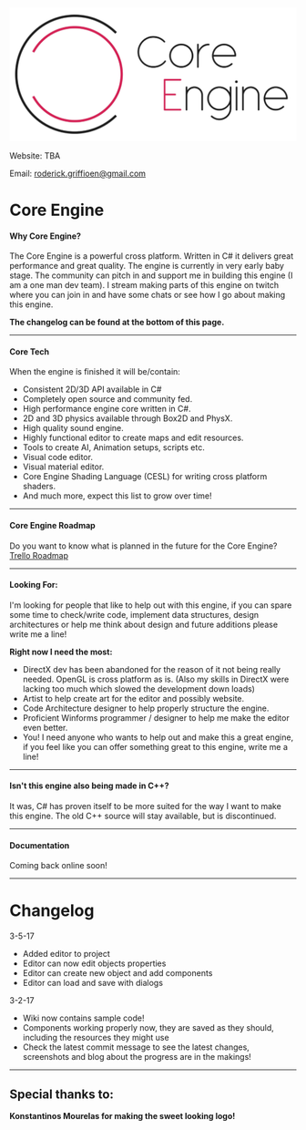 ![Core Logo](Images/CoreLogoSide_HD_Dark_Resized.png)

Website: TBA

Email: roderick.griffioen@gmail.com

# Core Engine
#### Why Core Engine?

The Core Engine is a powerful cross platform. Written in C# it delivers great performance and great quality.
The engine is currently in very early baby stage. The community can pitch in and support me in building this engine (I am a one man dev team).
I stream making parts of this engine on twitch where you can join in and have some chats or see how I go about making this engine.

<b>The changelog can be found at the bottom of this page.</b>

---

#### Core Tech
When the engine is finished it will be/contain:

- Consistent 2D/3D API available in C#
- Completely open source and community fed.
- High performance engine core written in C#.
- 2D and 3D physics available through Box2D and PhysX.
- High quality sound engine.
- Highly functional editor to create maps and edit resources.
- Tools to create AI, Animation setups, scripts etc.
- Visual code editor.
- Visual material editor.
- Core Engine Shading Language (CESL) for writing cross platform shaders.
- And much more, expect this list to grow over time!

---

#### Core Engine Roadmap
Do you want to know what is planned in the future for the Core Engine?
[Trello Roadmap](https://trello.com/b/OCBe57G3/core-engine-roadmap)

---

#### Looking For:
I'm looking for people that like to help out with this engine, if you can spare some time to check/write code, implement data structures, design architectures or help me think about design and future additions please write me a line!

<b>Right now I need the most:</b>
- DirectX dev has been abandoned for the reason of it not being really needed. OpenGL is cross platform as is. (Also my skills in DirectX were lacking too much which slowed the development down loads)
- Artist to help create art for the editor and possibly website.
- Code Architecture designer to help properly structure the engine.
- Proficient Winforms programmer / designer to help me make the editor even better.
- You! I need anyone who wants to help out and make this a great engine, if you feel like you can offer something great to this engine, write me a line!

---

#### Isn't this engine also being made in C++?
It was, C# has proven itself to be more suited for the way I want to make this engine. The old C++ source will stay available, but is discontinued. 

---

#### Documentation

Coming back online soon!

---

# Changelog
3-5-17
- Added editor to project
- Editor can now edit objects properties
- Editor can create new object and add components
- Editor can load and save with dialogs


3-2-17
- Wiki now contains sample code!
- Components working properly now, they are saved as they should, including the resources they might use
- Check the latest commit message to see the latest changes, screenshots and blog about the progress are in the makings!

---

## Special thanks to:

<b>Konstantinos Mourelas for making the sweet looking logo!</b>
